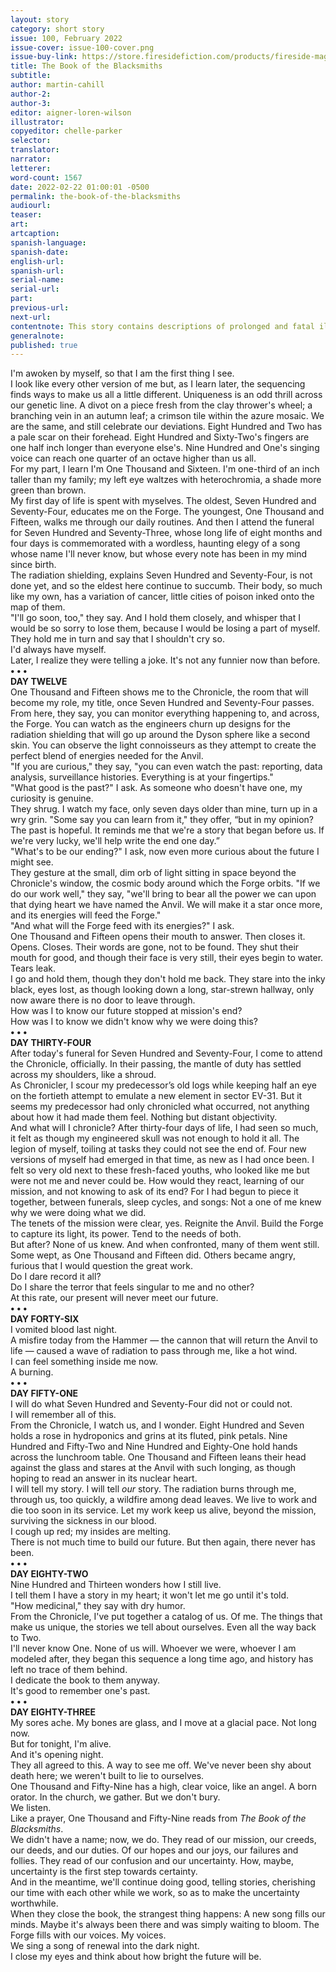 ```yaml
---
layout: story
category: short story
issue: 100, February 2022
issue-cover: issue-100-cover.png
issue-buy-link: https://store.firesidefiction.com/products/fireside-magazine-issue-100-february-2022
title: The Book of the Blacksmiths
subtitle:
author: martin-cahill
author-2:
author-3:
editor: aigner-loren-wilson
illustrator: 
copyeditor: chelle-parker
selector:
translator:
narrator:
letterer:
word-count: 1567
date: 2022-02-22 01:00:01 -0500
permalink: the-book-of-the-blacksmiths
audiourl:
teaser:
art: 
artcaption:
spanish-language:
spanish-date:
english-url:
spanish-url:
serial-name:
serial-url:
part:
previous-url:
next-url:
contentnote: This story contains descriptions of prolonged and fatal illness.
generalnote:
published: true
---
```

I'm awoken by myself, so that I am the first thing I see.
<br  />
I look like every other version of me but, as I learn later, the sequencing finds ways to make us all a little different. Uniqueness is an odd thrill across our genetic line. A divot on a piece fresh from the clay thrower's wheel; a branching vein in an autumn leaf; a crimson tile within the azure mosaic. We are the same, and still celebrate our deviations. Eight Hundred and Two has a pale scar on their forehead. Eight Hundred and Sixty-Two's fingers are one half inch longer than everyone else's. Nine Hundred and One's singing voice can reach one quarter of an octave higher than us all.
<br  />
For my part, I learn I'm One Thousand and Sixteen. I'm one-third of an inch taller than my family; my left eye waltzes with heterochromia, a shade more green than brown.
<br  />
My first day of life is spent with myselves. The oldest, Seven Hundred and Seventy-Four, educates me on the Forge. The youngest, One Thousand and Fifteen, walks me through our daily routines. And then I attend the funeral for Seven Hundred and Seventy-Three, whose long life of eight months and four days is commemorated with a wordless, haunting elegy of a song whose name I'll never know, but whose every note has been in my mind since birth.
<br  />
The radiation shielding, explains Seven Hundred and Seventy-Four, is not done yet, and so the eldest here continue to succumb. Their body, so much like my own, has a variation of cancer, little cities of poison inked onto the map of them.
<br  />
"I'll go soon, too," they say. And I hold them closely, and whisper that I would be so sorry to lose them, because I would be losing a part of myself.
<br  />
They hold me in turn and say that I shouldn't cry so.
<br  />
I'd always have myself.
<br  />
Later, I realize they were telling a joke. It's not any funnier now than before.
<br  />
**• • •**
<br  />
**DAY TWELVE**
<br  />
One Thousand and Fifteen shows me to the Chronicle, the room that will become my role, my title, once Seven Hundred and Seventy-Four passes. 
<br  />
From here, they say, you can monitor everything happening to, and across, the Forge. You can watch as the engineers churn up designs for the radiation shielding that will go up around the Dyson sphere like a second skin. You can observe the light connoisseurs as they attempt to create the perfect blend of energies needed for the Anvil.
<br  />
"If you are curious," they say, "you can even watch the past: reporting, data analysis, surveillance histories. Everything is at your fingertips." 
<br  />
"What good is the past?" I ask. As someone who doesn't have one, my curiosity is genuine.
<br  />
They shrug. I watch my face, only seven days older than mine, turn up in a wry grin. "Some say you can learn from it," they offer, “but in my opinion? The past is hopeful. It reminds me that we're a story that began before us. If we're very lucky, we'll help write the end one day.”
<br  />
"What's to be our ending?" I ask, now even more curious about the future I might see.
<br  />
They gesture at the small, dim orb of light sitting in space beyond the Chronicle's window, the cosmic body around which the Forge orbits. "If we do our work well," they say, "we'll bring to bear all the power we can upon that dying heart we have named the Anvil. We will make it a star once more, and its energies will feed the Forge."
<br  />
"And what will the Forge feed with its energies?" I ask.
<br  />
One Thousand and Fifteen opens their mouth to answer. Then closes it. Opens. Closes. Their words are gone, not to be found. They shut their mouth for good, and though their face is very still, their eyes begin to water. Tears leak.
<br  />
I go and hold them, though they don't hold me back. They stare into the inky black, eyes lost, as though looking down a long, star-strewn hallway, only now aware there is no door to leave through.
<br  />
How was I to know our future stopped at mission's end?
<br  />
How was I to know we didn't know why we were doing this?
<br  />
**• • •**
<br  />
**DAY THIRTY-FOUR**
<br  />
After today's funeral for Seven Hundred and Seventy-Four, I come to attend the Chronicle, officially. In their passing, the mantle of duty has settled across my shoulders, like a shroud.
<br  />
As Chronicler, I scour my predecessor’s old logs while keeping half an eye on the fortieth attempt to emulate a new element in sector EV-31. But it seems my predecessor had only chronicled what occurred, not anything about how it had made them feel. Nothing but distant objectivity.
<br  />
And what will I chronicle? After thirty-four days of life, I had seen so much, it felt as though my engineered skull was not enough to hold it all. The legion of myself, toiling at tasks they could not see the end of. Four new versions of myself had emerged in that time, as new as I had once been. I felt so very old next to these fresh-faced youths, who looked like me but were not me and never could be. How would they react, learning of our mission, and not knowing to ask of its end? For I had begun to piece it together, between funerals, sleep cycles, and songs: Not a one of me knew why we were doing what we did.
<br  />
The tenets of the mission were clear, yes. Reignite the Anvil. Build the Forge to capture its light, its power. Tend to the needs of both.
<br  />
But after? None of us knew. And when confronted, many of them went still. Some wept, as One Thousand and Fifteen did. Others became angry, furious that I would question the great work.
<br  />
Do I dare record it all?
<br  />
Do I share the terror that feels singular to me and no other? 
<br  />
At this rate, our present will never meet our future.
<br  />
**• • •**
<br  />
**DAY FORTY-SIX**
<br  />
I vomited blood last night.
<br  />
A misfire today from the Hammer — the cannon that will return the Anvil to life — caused a wave of radiation to pass through me, like a hot wind.
<br  />
I can feel something inside me now. 
<br  />
A burning. 
<br  />
**• • •**
<br  />
**DAY FIFTY-ONE**
<br  />
I will do what Seven Hundred and Seventy-Four did not or could not.
<br  />
I will remember all of this.
<br  />
From the Chronicle, I watch us, and I wonder. Eight Hundred and Seven holds a rose in hydroponics and grins at its fluted, pink petals. Nine Hundred and Fifty-Two and Nine Hundred and Eighty-One hold hands across the lunchroom table. One Thousand and Fifteen leans their head against the glass and stares at the Anvil with such longing, as though hoping to read an answer in its nuclear heart.
<br  />
I will tell my story. I will tell _our_ story. The radiation burns through me, through us, too quickly, a wildfire among dead leaves. We live to work and die too soon in its service. Let my work keep us alive, beyond the mission, surviving the sickness in our blood.
<br  />
I cough up red; my insides are melting.
<br  />
There is not much time to build our future. But then again, there never has been.
<br  />
**• • •**
<br  />
**DAY EIGHTY-TWO**
<br  />
Nine Hundred and Thirteen wonders how I still live.
<br  />
I tell them I have a story in my heart; it won't let me go until it's told. 
<br  />
"How medicinal," they say with dry humor. 
<br  />
From the Chronicle, I've put together a catalog of us. Of me. The things that make us unique, the stories we tell about ourselves. Even all the way back to Two.
<br  />
I'll never know One. None of us will. Whoever we were, whoever I am modeled after, they began this sequence a long time ago, and history has left no trace of them behind.
<br  />
I dedicate the book to them anyway.
<br  />
It's good to remember one's past.
<br  />
**• • •**
<br  />
**DAY EIGHTY-THREE**
<br  />
My sores ache. My bones are glass, and I move at a glacial pace. Not long now.
<br  />
But for tonight, I'm alive.
<br  />
And it's opening night.
<br  />
They all agreed to this. A way to see me off. We've never been shy about death here; we weren't built to lie to ourselves.
<br  />
One Thousand and Fifty-Nine has a high, clear voice, like an angel. A born orator. In the church, we gather. But we don't bury.
<br  />
We listen.
<br  />
Like a prayer, One Thousand and Fifty-Nine reads from _The Book of the Blacksmiths_.
<br  />
We didn't have a name; now, we do. They read of our mission, our creeds, our deeds, and our duties. Of our hopes and our joys, our failures and follies. They read of our confusion and our uncertainty. How, maybe, uncertainty is the first step towards certainty.
<br  />
And in the meantime, we'll continue doing good, telling stories, cherishing our time with each other while we work, so as to make the uncertainty worthwhile.
<br  />
When they close the book, the strangest thing happens: A new song fills our minds. Maybe it's always been there and was simply waiting to bloom. The Forge fills with our voices. My voices.
<br  />
We sing a song of renewal into the dark night.
<br  />
I close my eyes and think about how bright the future will be. 
